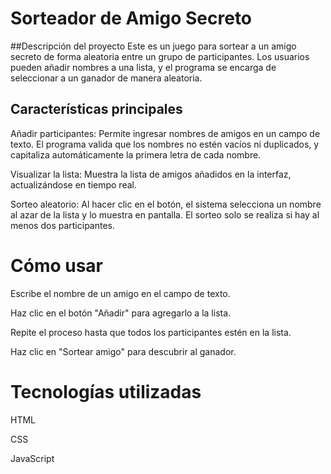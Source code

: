 # Sorteador de Amigo Secreto
##Descripción del proyecto
Este es un juego para sortear a un amigo secreto de forma aleatoria entre un grupo de participantes. Los usuarios pueden añadir nombres a una lista, y el programa se encarga de seleccionar a un ganador de manera aleatoria.

## Características principales
Añadir participantes: Permite ingresar nombres de amigos en un campo de texto. El programa valida que los nombres no estén vacíos ni duplicados, y capitaliza automáticamente la primera letra de cada nombre.

Visualizar la lista: Muestra la lista de amigos añadidos en la interfaz, actualizándose en tiempo real.

Sorteo aleatorio: Al hacer clic en el botón, el sistema selecciona un nombre al azar de la lista y lo muestra en pantalla. El sorteo solo se realiza si hay al menos dos participantes.

# Cómo usar
Escribe el nombre de un amigo en el campo de texto.

Haz clic en el botón "Añadir" para agregarlo a la lista.

Repite el proceso hasta que todos los participantes estén en la lista.

Haz clic en "Sortear amigo" para descubrir al ganador.

# Tecnologías utilizadas
HTML

CSS

JavaScript
